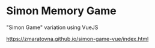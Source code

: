 # Simon Memory Game

"Simon Game" variation using VueJS

https://zmaratovna.github.io/simon-game-vue/index.html
